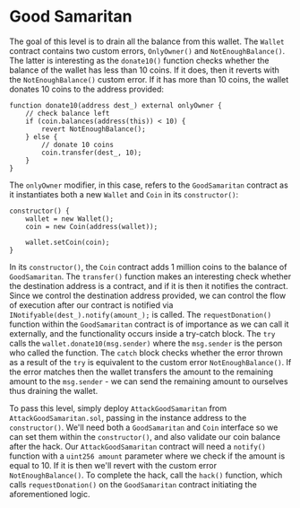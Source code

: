 # Good Samaritan

The goal of this level is to drain all the balance from this wallet. The `Wallet` contract contains two custom errors, `OnlyOwner()` and `NotEnoughBalance()`. The latter is interesting as the `donate10()` function checks whether the balance of the wallet has less than 10 coins. If it does, then it reverts with the `NotEnoughBalance()` custom error. If it has more than 10 coins, the wallet donates 10 coins to the address provided:
```
function donate10(address dest_) external onlyOwner {
    // check balance left
    if (coin.balances(address(this)) < 10) {
        revert NotEnoughBalance();
    } else {
        // donate 10 coins
        coin.transfer(dest_, 10);
    }
}
```
The `onlyOwner` modifier, in this case, refers to the `GoodSamaritan` contract as it instantiates both a new `Wallet` and `Coin` in its `constructor()`:
```
constructor() {
    wallet = new Wallet();
    coin = new Coin(address(wallet));

    wallet.setCoin(coin);
}
```
In its `constructor()`, the `Coin` contract adds 1 million coins to the balance of `GoodSamaritan`. The `transfer()` function makes an interesting check whether the destination address is a contract, and if it is then it notifies the contract. Since we control the destination address provided, we can control the flow of execution after our contract is notified via `INotifyable(dest_).notify(amount_);` is called. The `requestDonation()` function within the `GoodSamaritan` contract is of importance as we can call it externally, and the functionality occurs inside a try-catch block. The `try` calls the `wallet.donate10(msg.sender)` where the `msg.sender` is the person who called the function. The `catch` block checks whether the error thrown as a result of the `try` is equivalent to the custom error `NotEnoughBalance()`. If the error matches then the wallet transfers the amount to the remaining amount to the `msg.sender` - we can send the remaining amount to ourselves thus draining the wallet.

To pass this level, simply deploy `AttackGoodSamaritan` from `AttackGoodSamaritan.sol`, passing in the instance address to the `constructor()`. We'll need both a `GoodSamaritan` and `Coin` interface so we can set them within the `constructor()`, and also validate our coin balance after the hack. Our `AttackGoodSamaritan` contract will need a `notify()` function with a `uint256 amount` parameter where we check if the amount is equal to 10. If it is then we'll revert with the custom error `NotEnoughBalance()`. To complete the hack, call the `hack()` function, which calls `requestDonation()` on the `GoodSamaritan` contract initiating the aforementioned logic.
